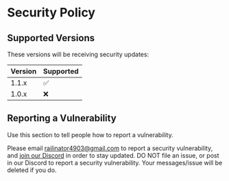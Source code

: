 # Security Policy

## Supported Versions

These versions will be receiving security updates:

| Version | Supported          |
| ------- | ------------------ |
| 1.1.x   | :white_check_mark: |
| 1.0.x   | :x: |

## Reporting a Vulnerability

Use this section to tell people how to report a vulnerability.

Please email railinator4903@gmail.com to report a security vulnerability, and [join our Discord](https://discord.gg/ZTVuFVF) in order to stay updated. DO NOT file an issue, or post in our Discord to report a security vulnerability. Your messages/issue will be deleted if you do.

